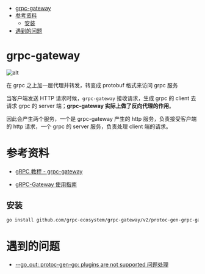 - [grpc-gateway](#grpc-gateway)
- [参考资料](#参考资料)
  - [安装](#安装)
- [遇到的问题](#遇到的问题)

# grpc-gateway

![alt](https://www.liwenzhou.com/images/Go/grpc_gateway/architecture.svg)

在 grpc 之上加一层代理并转发，转变成 protobuf 格式来访问 grpc 服务

当客户端发送 HTTP 请求时候，`grpc-gateway` 接收请求，生成 grpc 的 client 去请求 grpc 的 server 端；**grpc-gateway 实际上做了反向代理的作用**。

因此会产生两个服务，一个是 grpc-gateway 产生的 http 服务，负责接受客户端的 http 请求，一个 grpc 的 server 服务，负责处理 client 端的请求。

# 参考资料

- [gRPC 教程 - grpc-gateway](https://blog.csdn.net/Mr_XiMu/article/details/125000670)

- [gRPC-Gateway 使用指南](https://www.liwenzhou.com/posts/Go/grpc-gateway/#autoid-0-0-0)

## 安装

```sh
go install github.com/grpc-ecosystem/grpc-gateway/v2/protoc-gen-grpc-gateway@latest

```

# 遇到的问题

- [--go_out: protoc-gen-go: plugins are not supported 问题处理](https://blog.csdn.net/dorlolo/article/details/123195165)
